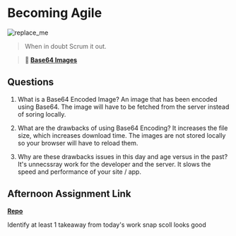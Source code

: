 # Becoming Agile

![replace_me](https://codeworks.blob.core.windows.net/public/assets/img/illustrations/placeholder.svg)

> When in doubt Scrum it out.

> **📖 [Base64 Images](https://codeworksacademy.com/fs-student-guide/resources/wk8-9/06-Base64)**

## Questions

1. What is a Base64 Encoded Image?
An image that has been encoded using Base64. The image will have to be fetched from the server instead of soring locally. 

2. What are the drawbacks of using Base64 Encoding?
It increases the file size, which increases download time. The images are not stored locally so your browser will have to reload them. 

3. Why are these drawbacks issues in this day and age versus in the past?
It's unnecssray work for the developer and the server. It slows the speed and performance of your site / app. 

## Afternoon Assignment Link

**[Repo](https://github.com/JacksonHagen/capstone)**

Identify at least 1 takeaway from today's work snap scoll looks good
